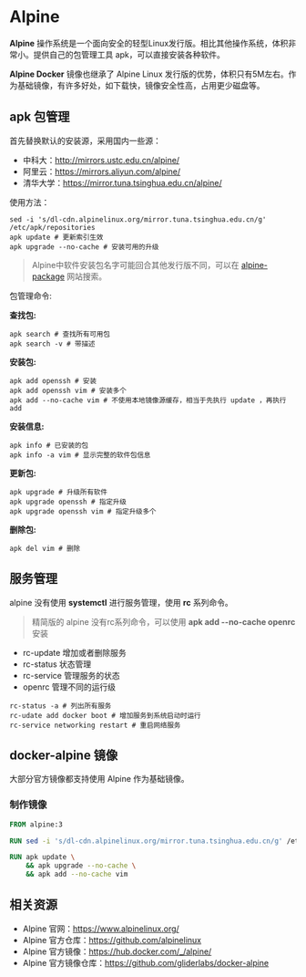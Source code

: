 # Alpine 
**Alpine** 操作系统是一个面向安全的轻型Linux发行版。相比其他操作系统，体积非常小。提供自己的包管理工具 apk，可以直接安装各种软件。

**Alpine Docker** 镜像也继承了 Alpine Linux 发行版的优势，体积只有5M左右。作为基础镜像，有许多好处，如下载快，镜像安全性高，占用更少磁盘等。


## apk 包管理

首先替换默认的安装源，采用国内一些源：
- 中科大：http://mirrors.ustc.edu.cn/alpine/
- 阿里云：https://mirrors.aliyun.com/alpine/
- 清华大学：https://mirror.tuna.tsinghua.edu.cn/alpine/

使用方法：
```shell
sed -i 's/dl-cdn.alpinelinux.org/mirror.tuna.tsinghua.edu.cn/g' /etc/apk/repositories
apk update # 更新索引生效
apk upgrade --no-cache # 安装可用的升级
```

> Alpine中软件安装包名字可能回合其他发行版不同，可以在 [alpine-package](https://pkgs.alpinelinux.org/packages)  网站搜索。


包管理命令:

**查找包:**
```shell
apk search # 查找所有可用包
apk search -v # 带描述
```

**安装包:**
```shell
apk add openssh # 安装
apk add openssh vim # 安装多个
apk add --no-cache vim # 不使用本地镜像源缓存，相当于先执行 update ，再执行add
```

**安装信息:**
```shell
apk info # 已安装的包
apk info -a vim # 显示完整的软件包信息
```

**更新包:**
```shell
apk upgrade # 升级所有软件
apk upgrade openssh # 指定升级
apk upgrade openssh vim # 指定升级多个
```

**删除包:**
```shell
apk del vim # 删除
```

## 服务管理
alpine 没有使用 **systemctl** 进行服务管理，使用 **rc** 系列命令。
> 精简版的 alpine 没有rc系列命令，可以使用 **apk add --no-cache openrc** 安装

- rc-update  增加或者删除服务
- rc-status  状态管理
- rc-service 管理服务的状态
- openrc 管理不同的运行级

```shell
rc-status -a # 列出所有服务
rc-udate add docker boot # 增加服务到系统启动时运行
rc-service networking restart # 重启网络服务

```

## docker-alpine 镜像
大部分官方镜像都支持使用 Alpine 作为基础镜像。


### 制作镜像

```Dockerfile
FROM alpine:3

RUN sed -i 's/dl-cdn.alpinelinux.org/mirror.tuna.tsinghua.edu.cn/g' /etc/apk/repositories

RUN apk update \
    && apk upgrade --no-cache \
    && apk add --no-cache vim
```


## 相关资源

- Alpine 官网：https://www.alpinelinux.org/
- Alpine 官方仓库：https://github.com/alpinelinux
- Alpine 官方镜像：https://hub.docker.com/_/alpine/
- Alpine 官方镜像仓库：https://github.com/gliderlabs/docker-alpine